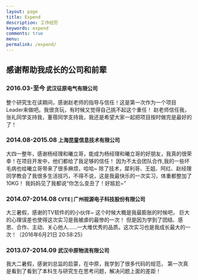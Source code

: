 ```yaml
---
layout: page
title: Expend
description: 工作经历
keywords: expend
comments: true
menu: 
permalink: /expend/
---
```


## 感谢帮助我成长的公司和前辈


### 2016.03-至今 `武汉征原电气有限公司`

整个研究生在读期间，感谢赵老师的指导与信任！这是第一次作为一个项目Leader来做吧。我很贪玩，有时候又觉得自己挑不起这个重任！
赵老师信任我，张礼同学支持我，董蓓同学支持我，我还是希望大家一起把项目按时做完是最好的了！

### 2014.08-2015.08 `上海昆童信息技术有限公司`

大四一整年，感谢杨经理和曦立哥，能成为杨经理和曦立哥的好朋友，我真的很荣幸！在项目开发中，他们都给了我足够的信任！
因为不太会团队合作,我的一些坏毛病也给曦立哥带来了很多麻烦，哈哈~
除了技术，犀利哥、王姐、阿红、赵经理同学教会了我很多生活技巧，不得不说，这是我最快乐的一次实习，体重都整加了10KG！
我妈妈见了我都说“你怎么变丑了！好尴尬~”

### 2014.07-2014.08 `CVTE|广州视源电子科技股份有限公司`

大三暑假，感谢的TV软件的的小伙伴~ 这个时候大概是我最膨胀的时候吧，
巨大的心理误差也使得这次实习是我被虐的最惨的一次！
但是因为学到了团结、感恩、合作、主动、关心他人......一大堆优秀的品质。这次实习也是我成长最大的一次！（2016年6月21日 20:58:25）

### 2013.07-2014.09 `武汉中原物流有限公司`

我大二暑假，感谢刘总监的启蒙，在中原，我学到了很多代码的规范，
第一次真是看到了看到了本科生与研究生在思考问题，解决问题上面的差距！
